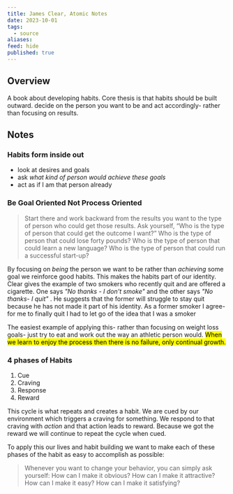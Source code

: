 ```yaml
---
title: James Clear, Atomic Notes
date: 2023-10-01
tags:
  - source
aliases: 
feed: hide
published: true
---
```


## Overview
A book about developing habits. Core thesis is that habits should be built outward. decide on the person you want to be and act accordingly- rather than focusing on results.
## Notes

### Habits form inside out
- look at desires and goals
- ask _what kind of person would achieve these goals_
- act as if I am that person already

### Be Goal Oriented Not Process Oriented

>Start there and work backward from the results you want to the type of person who could get those results. Ask yourself, “Who is the type of person that could get the outcome I want?” Who is the type of person that could lose forty pounds? Who is the type of person that could learn a new language? Who is the type of person that could run a successful start-up?

By focusing on _being_ the person we want to be rather than _achieving_ some goal we reinforce good habits. This makes the habits part of our identity. Clear gives the example of two smokers who recently quit and are offered a cigarette. One says _"No thanks - I don't smoke"_ and the other says _"No thanks- I quit"_ . He suggests that the former will struggle to stay quit because he has not made it part of his identity. As a former smoker I agree- for me to finally quit I had to let go of the idea that I was a smoker

The easiest example of applying this- rather than focusing on weight loss goals- just try to eat and work out the way an athletic person would. <mark class="hltr-pink">When we learn to enjoy the process then there is no failure, only continual growth.</mark>


### 4 phases of Habits

1. Cue
2. Craving
3. Response
4. Reward

This cycle is what repeats and creates a habit. We are cued by our environment which triggers a craving for something. We respond to that craving with _action_ and that action leads to reward. Because we got the reward we will continue to repeat the cycle when cued.

To apply this our lives and habit building we want to make each of these phases of the habit as easy to accomplish as possible:

>Whenever you want to change your behavior, you can simply ask yourself: How can I make it obvious? How can I make it attractive? How can I make it easy? How can I make it satisfying?


